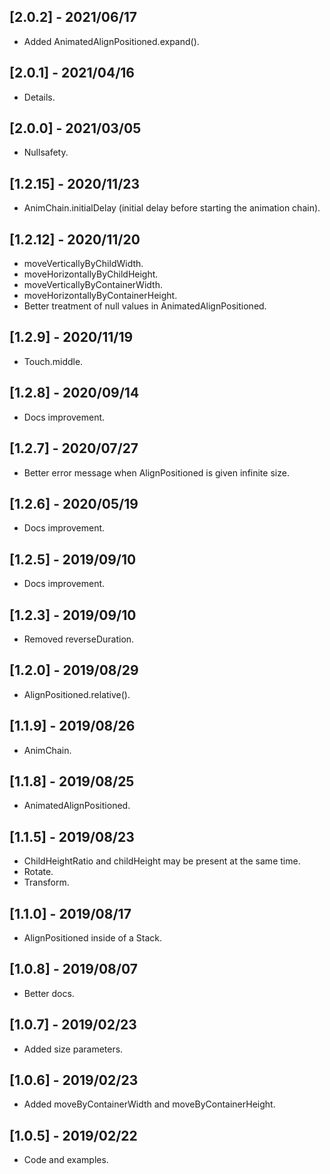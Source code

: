 ## [2.0.2] - 2021/06/17

* Added AnimatedAlignPositioned.expand().

## [2.0.1] - 2021/04/16

* Details.

## [2.0.0] - 2021/03/05

* Nullsafety.

## [1.2.15] - 2020/11/23

* AnimChain.initialDelay (initial delay before starting the animation chain).    

## [1.2.12] - 2020/11/20

* moveVerticallyByChildWidth.
* moveHorizontallyByChildHeight.
* moveVerticallyByContainerWidth. 
* moveHorizontallyByContainerHeight.
* Better treatment of null values in AnimatedAlignPositioned.
  
## [1.2.9] - 2020/11/19

* Touch.middle.

## [1.2.8] - 2020/09/14

* Docs improvement.

## [1.2.7] - 2020/07/27

* Better error message when AlignPositioned is given infinite size.

## [1.2.6] - 2020/05/19

* Docs improvement.

## [1.2.5] - 2019/09/10

* Docs improvement.

## [1.2.3] - 2019/09/10

* Removed reverseDuration.

## [1.2.0] - 2019/08/29

* AlignPositioned.relative().

## [1.1.9] - 2019/08/26

* AnimChain.

## [1.1.8] - 2019/08/25

* AnimatedAlignPositioned.

## [1.1.5] - 2019/08/23

* ChildHeightRatio and childHeight may be present at the same time.
* Rotate.
* Transform.

## [1.1.0] - 2019/08/17

* AlignPositioned inside of a Stack.

## [1.0.8] - 2019/08/07

* Better docs.

## [1.0.7] - 2019/02/23

* Added size parameters.

## [1.0.6] - 2019/02/23

* Added moveByContainerWidth and moveByContainerHeight.

## [1.0.5] - 2019/02/22

* Code and examples.



